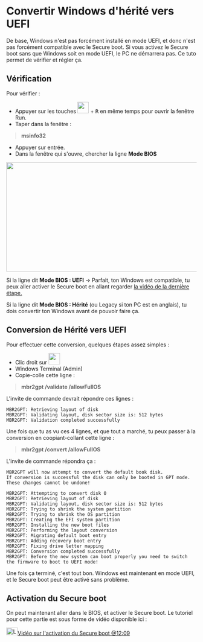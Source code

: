 # Convertir Windows d'hérité vers UEFI

De base, Windows n'est pas forcément installé en mode UEFI, et donc n'est pas forcément compatible avec le Secure boot. Si vous activez le Secure boot sans que Windows soit en mode UEFI, le PC ne démarrera pas. Ce tuto permet de vérifier et régler ça.

## Vérification
Pour vérifier : 

- Appuyer sur les touches <img src="https://i.imgur.com/QfAQiaL.png" width="30" height="30"> + <kbd>R</kbd> en même temps pour ouvrir la fenêtre Run.
- Taper dans la fenêtre :

> **msinfo32**

- Appuyer sur entrée.
- Dans la fenêtre qui s'ouvre, chercher la ligne **Mode BIOS**

<img src="https://i.imgur.com/uGYD4Qd.png" width="775" height="290">

Si la ligne dit **Mode BIOS : UEFI** -> Parfait, ton Windows est compatible, tu peux aller activer le Secure boot en allant regarder [la vidéo de la dernière étape.](#activation-du-secure-boot)

Si la ligne dit **Mode BIOS : Hérité** (ou Legacy si ton PC est en anglais), tu dois convertir ton Windows avant de pouvoir faire ça.


## Conversion de Hérité vers UEFI
Pour effectuer cette conversion, quelques étapes assez simples :

- Clic droit sur <img src="https://i.imgur.com/QfAQiaL.png" width="30" height="30">
- Windows Terminal (Admin)
- Copie-colle cette ligne : 

> **mbr2gpt /validate /allowFullOS**

L'invite de commande devrait répondre ces lignes :

```MBR2GPT: Attempting to validate disk 0
MBR2GPT: Retrieving layout of disk
MBR2GPT: Validating layout, disk sector size is: 512 bytes
MBR2GPT: Validation completed successfully
```

Une fois que tu as vu ces 4 lignes, et que tout a marché, tu peux passer à la conversion en coopiant-collant cette ligne : 

> **mbr2gpt /convert /allowFullOS**

L'invite de commande répondra ça :
```
MBR2GPT will now attempt to convert the default book disk.
If conversion is successful the disk can only be booted in GPT mode.
These changes cannot be undone!

MBR2GPT: Attempting to convert disk 0
MBR2GPT: Retrieving layout of disk
MBR2GPT: Validating layout, disk sector size is: 512 bytes
MBR2GPT: Trying to shrink the system partition
MBR2GPT: Trying to shrink the OS partition
MBR2GPT: Creating the EFI system partition
MBR2GPT: Installing the new boot files
MBR2GPT: Performing the layout conversion
MBR2GPT: Migrating default boot entry
MBR2GPT: Adding recovery boot entry
MBR2GPT: Fixing drive letter mapping
MBR2GPT: Conversion completed successfully
MBR2GPT: Before the new system can boot properly you need to switch the firmware to boot to UEFI mode!
```
Une fois ça terminé, c'est tout bon. Windows est maintenant en mode UEFI, et le Secure boot peut être activé sans problème.

## Activation du Secure boot
On peut maintenant aller dans le BIOS, et activer le Secure boot. Le tutoriel pour cette partie est sous forme de vidéo disponible ici :

[<img src="https://i.imgur.com/cRUau5i.png" height="20" width="30" alt="Logo YouTube" class="img-logo-ytb">Vidéo sur l'activation du Secure boot @12:09](https://youtu.be/arWlC6HZpTY?t=729)

